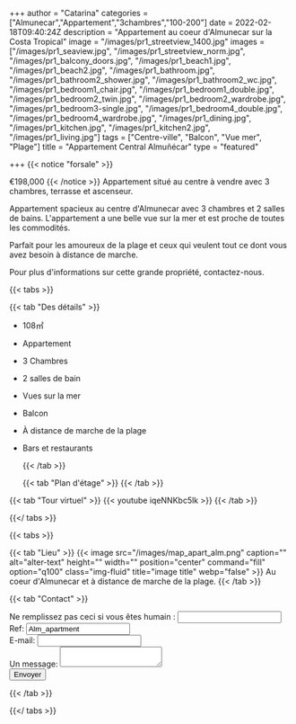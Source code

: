 +++
author = "Catarina"
categories = ["Almunecar","Appartement","3chambres","100-200"]
date = 2022-02-18T09:40:24Z
description = "Appartement au coeur d'Almunecar sur la Costa Tropical"
image = "/images/pr1_streetview_1400.jpg"
images = ["/images/pr1_seaview.jpg", "/images/pr1_streetview_norm.jpg", "/images/pr1_balcony_doors.jpg", "/images/pr1_beach1.jpg", "/images/pr1_beach2.jpg", "/images/pr1_bathroom.jpg", "/images/pr1_bathroom2_shower.jpg", "/images/pr1_bathroom2_wc.jpg", "/images/pr1_bedroom1_chair.jpg", "/images/pr1_bedroom1_double.jpg", "/images/pr1_bedroom2_twin.jpg", "/images/pr1_bedroom2_wardrobe.jpg", "/images/pr1_bedroom3-single.jpg", "/images/pr1_bedroom4_double.jpg", "/images/pr1_bedroom4_wardrobe.jpg", "/images/pr1_dining.jpg", "/images/pr1_kitchen.jpg", "/images/pr1_kitchen2.jpg", "/images/pr1_living.jpg"]
tags = ["Centre-ville", "Balcon", "Vue mer", "Plage"]
title = "Appartement Central Almuñécar"
type = "featured"

+++
{{< notice "forsale" >}}

€198,000 {{< /notice >}} Appartement situé au centre à vendre avec 3 chambres, terrasse et ascenseur.

Appartement spacieux au centre d'Almunecar avec 3 chambres et 2 salles de bains. L'appartement a une belle vue sur la mer et est proche de toutes les commodités.

Parfait pour les amoureux de la plage et ceux qui veulent tout ce dont vous avez besoin à distance de marche.

Pour plus d'informations sur cette grande propriété, contactez-nous.

{{< tabs >}}

{{< tab "Des détails" >}}

* 108&#x33A1;
* Appartement
* 3 Chambres
* 2 salles de bain
* Vues sur la mer
* Balcon
* À distance de marche de la plage
* Bars et restaurants

  {{< /tab >}}

  {{< tab "Plan d'étage" >}}  {{< /tab >}}

{{< tab "Tour virtuel" >}} {{< youtube iqeNNKbc5lk >}} {{< /tab >}}

{{</ tabs >}}

{{< tabs >}}

{{< tab "Lieu" >}} {{< image src="/images/map_apart_alm.png" caption="" alt="alter-text" height="" width="" position="center" command="fill" option="q100" class="img-fluid" title="image title" webp="false" >}} Au coeur d'Almunecar et à distance de marche de la plage. {{< /tab >}}

{{< tab "Contact" >}} <form name="propertyContact" method="POST" netlify-honeypot="bot-field" data-netlify="true">
<div class="form-group">
<label>Ne remplissez pas ceci si vous êtes humain : <input name="bot-field" /></label>
</div>
<div class="form-group">
<label>Ref: <input name="property-ref" class="form-control" value="Alm_apartment" readonly/></label>
</div>
<div class="form-group">
<label>E-mail: <input type="text" class="form-control" name="email" /></label>
</div>
<div class="form-group">
<label>Un message: </label> <textarea name="message" class="form-control"></textarea>
</div>
<button type="submit" class="btn btn-primary">Envoyer</button>
</form> {{< /tab >}}

{{</ tabs >}}